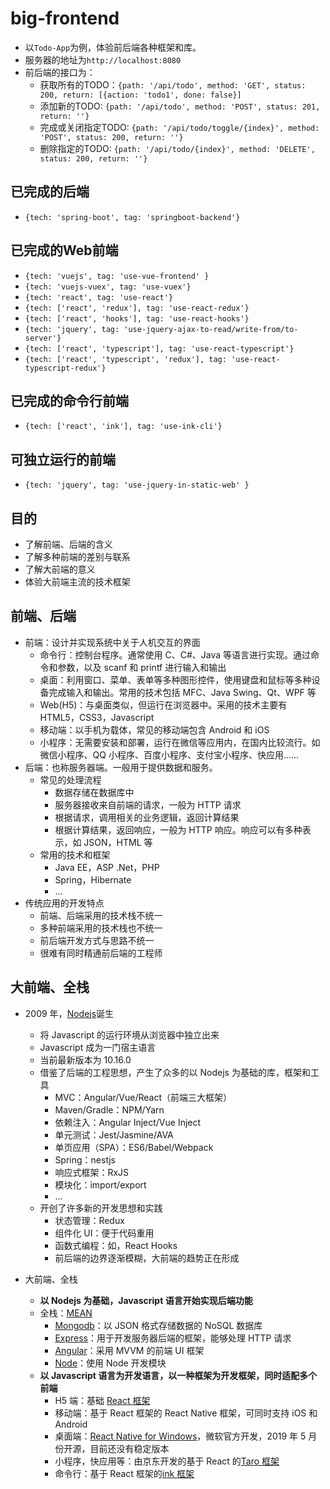 # big-frontend

* 以`Todo-App`为例，体验前后端各种框架和库。
* 服务器的地址为`http://localhost:8080`
* 前后端的接口为：
  * 获取所有的TODO：`{path: '/api/todo', method: 'GET', status: 200, return: [{action: 'todo1', done: false}]`
  * 添加新的TODO: `{path: '/api/todo', method: 'POST', status: 201, return: ''}`
  * 完成或关闭指定TODO: `{path: '/api/todo/toggle/{index}', method: 'POST', status: 200, return: ''}`
  * 删除指定的TODO: `{path: '/api/todo/{index}', method: 'DELETE', status: 200, return: ''}`

## 已完成的后端
* `{tech: 'spring-boot', tag: 'springboot-backend'}`

## 已完成的Web前端
* `{tech: 'vuejs', tag: 'use-vue-frontend' }`
* `{tech: 'vuejs-vuex', tag: 'use-vuex'}`
* `{tech: 'react', tag: 'use-react'} `
* `{tech: ['react', 'redux'], tag: 'use-react-redux'} `
* `{tech: ['react', 'hooks'], tag: 'use-react-hooks'}`
* `{tech: 'jquery', tag: 'use-jquery-ajax-to-read/write-from/to-server'}`
* `{tech: ['react', 'typescript'], tag: 'use-react-typescript'}`
* `{tech: ['react', 'typescript', 'redux'], tag: 'use-react-typescript-redux'}`

## 已完成的命令行前端
* `{tech: ['react', 'ink'], tag: 'use-ink-cli'}`

## 可独立运行的前端
* `{tech: 'jquery', tag: 'use-jquery-in-static-web' }`


## 目的

- 了解前端、后端的含义
- 了解多种前端的差别与联系
- 了解大前端的意义
- 体验大前端主流的技术框架

## 前端、后端

- 前端：设计并实现系统中关于人机交互的界面
  - 命令行：控制台程序。通常使用 C、C#、Java 等语言进行实现。通过命令和参数，以及 scanf 和 printf 进行输入和输出
  - 桌面：利用窗口、菜单、表单等多种图形控件，使用键盘和鼠标等多种设备完成输入和输出。常用的技术包括 MFC、Java Swing、Qt、WPF 等
  - Web(H5)：与桌面类似，但运行在浏览器中。采用的技术主要有 HTML5，CSS3，Javascript
  - 移动端：以手机为载体，常见的移动端包含 Android 和 iOS
  - 小程序：无需要安装和部署，运行在微信等应用内，在国内比较流行。如微信小程序、QQ 小程序、百度小程序、支付宝小程序、快应用......
- 后端：也称服务器端。一般用于提供数据和服务。
  - 常见的处理流程
    - 数据存储在数据库中
    - 服务器接收来自前端的请求，一般为 HTTP 请求
    - 根据请求，调用相关的业务逻辑，返回计算结果
    - 根据计算结果，返回响应，一般为 HTTP 响应。响应可以有多种表示，如 JSON，HTML 等
  - 常用的技术和框架
    - Java EE，ASP .Net，PHP
    - Spring，Hibernate
    - ...
- 传统应用的开发特点
  - 前端、后端采用的技术栈不统一
  - 多种前端采用的技术栈也不统一
  - 前后端开发方式与思路不统一
  - 很难有同时精通前后端的工程师

## 大前端、全栈

- 2009 年，[Nodejs](https://nodejs.org)诞生

  - 将 Javascript 的运行环境从浏览器中独立出来
  - Javascript 成为一门宿主语言
  - 当前最新版本为 10.16.0
  - 借鉴了后端的工程思想，产生了众多的以 Nodejs 为基础的库，框架和工具
    - MVC：Angular/Vue/React（前端三大框架）
    - Maven/Gradle：NPM/Yarn
    - 依赖注入：Angular Inject/Vue Inject
    - 单元测试：Jest/Jasmine/AVA
    - 单页应用（SPA）：ES6/Babel/Webpack
    - Spring：nestjs
    - 响应式框架：RxJS
    - 模块化：import/export
    - ...
  - 开创了许多新的开发思想和实践
    - 状态管理：Redux
    - 组件化 UI：便于代码重用
    - 函数式编程：如，React Hooks
    - 前后端的边界逐渐模糊，大前端的趋势正在形成

- 大前端、全栈
  - **以 Nodejs 为基础，Javascript 语言开始实现后端功能**
  - 全栈：[MEAN](https://meanjs.org/)
    - [Mongodb](https://www.mongodb.com/)：以 JSON 格式存储数据的 NoSQL 数据库
    - [Express](http://expressjs.com/)：用于开发服务器后端的框架，能够处理 HTTP 请求
    - [Angular](https://angular.io/)：采用 MVVM 的前端 UI 框架
    - [Node](https://nodejs.org/en/)：使用 Node 开发模块
  - **以 Javascript 语言为开发语言，以一种框架为开发框架，同时适配多个前端**
    - H5 端：基础 [React 框架](https://reactjs.org)
    - 移动端：基于 React 框架的 React Native 框架，可同时支持 iOS 和 Android
    - 桌面端：[React Native for Windows](https://github.com/Microsoft/react-native-windows)，微软官方开发，2019 年 5 月份开源，目前还没有稳定版本
    - 小程序，快应用等：由京东开发的基于 React 的[Taro 框架](https://github.com/NervJS/taro)
    - 命令行：基于 React 框架的[ink 框架](https://github.com/vadimdemedes/ink)